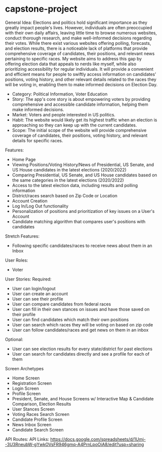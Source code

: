 # capstone-project

General Idea: Elections and politics hold significant importance as they greatly impact people's lives. However, individuals are often preoccupied with their own daily affairs, leaving little time to browse numerous websites, conduct thorough research, and make well-informed decisions regarding their votes. While there exist various websites offering polling, forecasts, and election results, there is a noticeable lack of platforms that provide comprehensive coverage of candidates, their positions, and relevant news pertaining to specific races. My website aims to address this gap by offering election data that appeals to nerds like myself, while also prioritizing accessibility for regular individuals. It will provide a convenient and efficient means for people to swiftly access information on candidates' positions, voting history, and other relevant details related to the races they will be voting in, enabling them to make informed decisions on Election Day.
- Category: Political Information, Voter Education
- Story: The app's core story is about empowering voters by providing comprehensive and accessible candidate information, helping them make informed decisions.
- Market: Voters and people interested in US politics.
- Habit: The website would likely get its highest traffic when an election is approaching so they can keep up with the current candidates.
- Scope: The initial scope of the website will provide comprehensive coverage of candidates, their positions, voting history, and relevant details for specific races.


Features:
- Home Page
- Viewing Positions/Voting History/News of Presidential, US Senate, and US House candidates in the latest elections (2020/2022)
- Comparing Presidential, US Senate, and US House candidates based on the same categories in the latest elections (2020/2022)
- Access to the latest election data, including results and polling information
- District/races search based on Zip Code or Location
- Account Creation
- Log In/Log Out functionality
- Personalization of positions and prioritization of key issues on a User's Account
- Candidate matching algorithm that compares user's positions with candidates

Stretch Features:
- Following specific candidates/races to receive news about them in an Inbox

User Roles:
- Voter

User Stories:
Required:
- User can login/logout
- User can create an account
- User can see their profile
- User can compare candidates from federal races
- User can fill in their own stances on issues and have those saved on their profile
- User can find candidates which match their own positions
- User can search which races they will be voting on based on zip code
- User can follow candidates/races and get news on them in an inbox

Optional:
- User can see election results for every state/district for past elections
- User can search for candidates directly and see a profile for each of them

Screen Archetypes
- Home Screen
- Registration Screen
- Login Screen
- Profile Screen
- President, Senate, and House Screens w/ Interactive Map & Candidate Comparison, Election Results
- User Stances Screen
- Voting Races Search Screen 
- Candidate Profile Screen 
- News Inbox Screen 
- Candidate Search Screen 

API Routes:
API Links: https://docs.google.com/spreadsheets/d/1Umj--3U3RneubW-gYwkOVsFR946gmq-A4PrnLpoOiA8/edit?usp=sharing 





